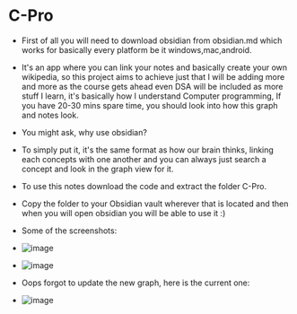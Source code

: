 # C-Pro
- First of all you will need to download obsidian from obsidian.md which works for basically every platform be it windows,mac,android.
- It's an app where you can link your notes and basically create your own wikipedia, so this project aims to achieve just that I will be adding more and more as the course gets ahead even DSA will be included as more stuff I learn, it's basically how I understand Computer programming, If you have 20-30 mins spare time, you should look into how this graph and notes look.

- You might ask, why use obsidian?
  
- To simply put it, it's the same format as how our brain thinks, linking each concepts with one another and you can always just search a concept and look in the graph view for it. 

- To use this notes download the code and extract the folder C-Pro.
- Copy the folder to your Obsidian vault wherever that is located and then when you will open obsidian you will be able to use it :)
- Some of the screenshots:
- ![image](https://github.com/MostlyKIGuess/C-Pro-/assets/135974627/66d88a83-03a2-4eb9-9b91-f31afcc3bf77)

- ![image](https://github.com/MostlyKIGuess/C-Pro-/assets/135974627/5e2d7f48-048f-4cce-a977-266e9cabb7a3)
- Oops forgot to update the new graph, here is the current one:
- ![image](https://github.com/MostlyKIGuess/C-Pro-/assets/135974627/9d4f0d84-47e2-4b21-80d0-95e896746606)
